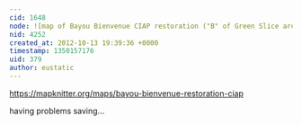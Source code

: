 ```yaml
---
cid: 1648
node: ![map of Bayou Bienvenue CIAP restoration ("B" of Green Slice area)](../notes/eustatic/10-8-2012/map-bayou-bienvenue-ciap-restoration-b-green-slice-area)
nid: 4252
created_at: 2012-10-13 19:39:36 +0000
timestamp: 1350157176
uid: 379
author: eustatic
---
```


https://mapknitter.org/maps/bayou-bienvenue-restoration-ciap


having problems saving...